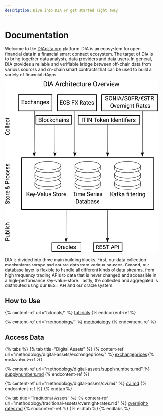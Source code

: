 ```yaml
---
description: Dive into DIA or get started right away
---
```


# Documentation

Welcome to the [DIAdata.org](https://diadata.org) platform. DIA is an ecosystem for open financial data in a financial smart contract ecosystem. The target of DIA is to bring together data analysts, data providers and data users. In general, DIA provides a reliable and verifiable bridge between off-chain data from various sources and on-chain smart contracts that can be used to build a variety of financial dApps.&#x20;

![](../.gitbook/assets/architecture.png)

DIA is divided into three main building blocks. First, our data collection mechanisms scrape and source data from various sources. Second, our database layer is flexible to handle all different kinds of data streams, from high frequency trading APIs to data that is never changed and accessible in a high-performance key-value-store. Lastly, the collected and aggregated is distributed using our REST API and our oracle system.

## How to Use

{% content-ref url="tutorials/" %}
[tutorials](tutorials/)
{% endcontent-ref %}

{% content-ref url="methodology/" %}
[methodology](methodology/)
{% endcontent-ref %}

## Access Data

{% tabs %}
{% tab title="Digital Assets" %}
{% content-ref url="methodology/digital-assets/exchangeprices/" %}
[exchangeprices](methodology/digital-assets/exchangeprices/)
{% endcontent-ref %}

{% content-ref url="methodology/digital-assets/supplynumbers.md" %}
[supplynumbers.md](methodology/digital-assets/supplynumbers.md)
{% endcontent-ref %}

{% content-ref url="methodology/digital-assets/cvi.md" %}
[cvi.md](methodology/digital-assets/cvi.md)
{% endcontent-ref %}
{% endtab %}

{% tab title="Traditional Assets" %}
{% content-ref url="methodology/traditional-assets/overnight-rates.md" %}
[overnight-rates.md](methodology/traditional-assets/overnight-rates.md)
{% endcontent-ref %}
{% endtab %}
{% endtabs %}

